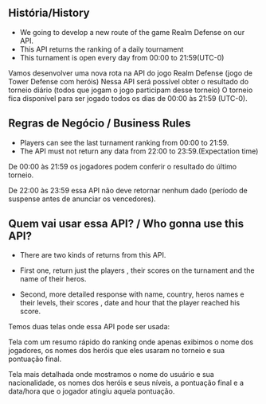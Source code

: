 ## História/History  

+ We going to develop a new route of the game Realm Defense on our API.
+ This API returns the ranking of a daily tournament
+ This turnament is open every day from 00:00 to 21:59(UTC-0)  

Vamos desenvolver uma nova rota na API do jogo Realm Defense (jogo de Tower Defense com heróis)
Nessa API será possível obter o resultado do torneio diário (todos que jogam o jogo participam desse torneio)
O torneio fica disponível para ser jogado todos os dias de 00:00 às 21:59 (UTC-0).  

## Regras de Negócio / Business Rules 


+ Players can see the last turnament ranking from 00:00 to 21:59.
+ The API must not return any data from 22:00 to 23:59.(Expectation time)
 
De 00:00 às 21:59 os jogadores podem conferir o resultado do último torneio.

De 22:00 às 23:59 essa API não deve retornar nenhum dado (período de suspense antes de anunciar os vencedores).

## Quem vai usar essa API? / Who gonna use this API?

+ There are two kinds of returns from this API.

+ First one, return just the players , their scores on the turnament and the name of their heros.

+ Second, more detailed response with name, country, heros names e their levels, their scores , date and hour that the player reached his score.

Temos duas telas onde essa API pode ser usada:

Tela com um resumo rápido do ranking onde apenas exibimos o nome dos jogadores, os nomes dos heróis que eles usaram no torneio e sua pontuação final.

Tela mais detalhada onde mostramos o nome do usuário e sua nacionalidade, os nomes dos heróis e seus níveis, a pontuação final e a data/hora que o jogador atingiu aquela pontuação.